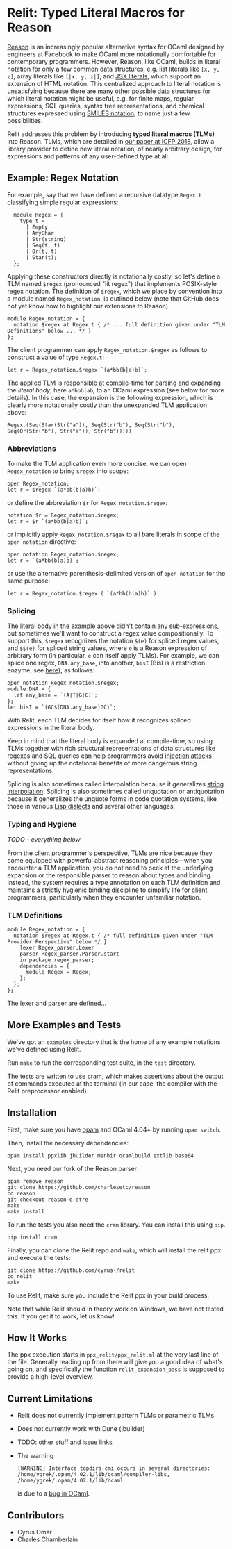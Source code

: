 # Relit: Typed Literal Macros for Reason

[Reason](https://reasonml.github.io/) is an increasingly popular alternative syntax for OCaml designed by engineers at Facebook to make OCaml more notationally comfortable for contemporary programmers. However, Reason, like OCaml, builds in literal notation for only a few common data structures, e.g. list literals like `[x, y, z]`, array literals like `[|x, y, z|]`, and [JSX literals](https://reasonml.github.io/docs/en/jsx), which support an extension of HTML notation. This centralized approach to literal notation is unsatisfying because there are many other possible data structures for which literal notation might be useful, e.g. for finite maps, regular expressions, SQL queries, syntax tree representations, and chemical structures expressed using [SMILES notation](https://en.wikipedia.org/wiki/Simplified_molecular-input_line-entry_system), to name just a few possibilities.

Relit addresses this problem by introducing **typed literal macros (TLMs)** into Reason. TLMs, which are detailed in [our paper at ICFP 2018](https://github.com/cyrus-/ptsms-paper/raw/master/icfp18/omar-icfp18-final.pdf), allow a library provider to define new literal notation, of nearly arbitrary design, for expressions and patterns of any user-defined type at all. 

## Example: Regex Notation

For example, say that we have defined a recursive datatype `Regex.t` classifying simple regular expressions:
```reason
  module Regex = {
    type t = 
      | Empty
      | AnyChar 
      | Str(string)
      | Seq(t, t) 
      | Or(t, t) 
      | Star(t);
  };
```

Applying these constructors directly is notationally costly, so let's define a TLM named `$regex` (pronounced "lit regex") that implements POSIX-style regex notation. The definition of `$regex`, which we place by convention into a module named `Regex_notation`, is outlined below (note that GitHub does not yet know how to highlight our extensions to Reason).
```reason
module Regex_notation = { 
  notation $regex at Regex.t { /* ... full definition given under "TLM Definitions" below ... */ }
};
```

The client programmer can apply `Regex_notation.$regex` as follows to construct a value of type `Regex.t`:
```reason
let r = Regex_notation.$regex `(a*bb(b|a)b)`;
```
The applied TLM is responsible at compile-time for parsing and expanding the *literal body*, here `a*bbb|ab`, to an OCaml expression (see below for more details). In this case, the expansion is the following expression, which is clearly more notationally costly than the unexpanded TLM application above:
```reason
Regex.(Seq(Star(Str("a")), Seq(Str("b"), Seq(Str("b"), Seq(Or(Str("b"), Str("a")), Str("b")))))
```

### Abbreviations
To make the TLM application even more concise, we can open `Regex_notation` to bring `$regex` into scope:
```reason
open Regex_notation;
let r = $regex `(a*bb(b|a)b)`;
```
or define the abbreviation `$r` for `Regex_notation.$regex`:
```reason
notation $r = Regex_notation.$regex;
let r = $r `(a*bb(b|a)b)`;
```

or implicitly apply `Regex_notation.$regex` to all bare literals in scope of the `open notation` directive:
```reason
open notation Regex_notation.$regex;
let r = `(a*bb(b|a)b)`;
```
or use the alternative parenthesis-delimited version of `open notation` for the same purpose:
```reason
let r = Regex_notation.$regex.( `(a*bb(b|a)b)` )
```

### Splicing

The literal body in the example above didn't contain any sub-expressions, but sometimes we'll want to construct a regex value compositionally. To support this, `$regex` recognizes the notation `$(e)` for spliced regex values, and `$$(e)` for spliced string values, where `e` is a Reason expression of arbitrary form (in particular, `e` can itself apply TLMs). For example, we can splice one regex, `DNA.any_base`, into another, `bisI` (BisI is a restriction enzyme, see [here](https://pythonforbiologists.com/regular-expressions/)), as follows:

```reason
open notation Regex_notation.$regex;
module DNA = {
  let any_base = `(A|T|G|C)`;
};
let bisI = `(GC$(DNA.any_base)GC)`;
```

With Relit, each TLM decides for itself how it recognizes spliced expressions in the literal body. 

Keep in mind that the literal body is expanded at compile-time, so using TLMs together with rich structural representations of data structures like regexes and SQL queries can help programmers avoid [injection attacks](https://en.wikipedia.org/wiki/Code_injection) without giving up the notational benefits of more dangerous string representations.

Splicing is also sometimes called interpolation because it generalizes [string interpolation](https://en.wikipedia.org/wiki/String_interpolation). Splicing is also sometimes called unquotation or antiquotation because it generalizes the unquote forms in code quotation systems, like those in various [Lisp dialects](https://en.wikipedia.org/wiki/Lisp_(programming_language)#Self-evaluating_forms_and_quoting) and several other languages. 

### Typing and Hygiene

_TODO - everything below_

From the client programmer's perspective, TLMs are nice because they come equipped with powerful abstract reasoning principles—when you encounter a TLM application, you do not need to peek at the underlying expansion or the responsible parser to reason about types and binding. Instead, the system requires a type annotation on each TLM definition and maintains a strictly hygienic binding discipline to simplify life for client programmers, particularly when they encounter unfamiliar notation.

### TLM Definitions


```reason
module Regex_notation = { 
  notation $regex at Regex.t { /* full definition given under "TLM Provider Perspective" below */ }
    lexer Regex_parser.Lexer
    parser Regex_parser.Parser.start 
    in package regex_parser;
    dependencies = {
      module Regex = Regex;
    };
  };
};
```

The lexer and parser are defined...

## More Examples and Tests

We've got an `examples` directory that is the home of any example
notations we've defined using Relit.

Run `make` to run the corresponding test suite, in the `test` directory.

The tests are written to use [cram](https://bitheap.org/cram/), which makes
assertions about the output of commands executed at the terminal (in our 
case, the compiler with the Relit preprocessor enabled).

## Installation

First, make sure you have [opam](https://opam.ocaml.org/) and OCaml 4.04+ by running `opam switch`.

Then, install the necessary dependencies:

```
opam install ppxlib jbuilder menhir ocamlbuild extlib base64
```

Next, you need our fork of the Reason parser:

```
opam remove reason
git clone https://github.com/charlesetc/reason
cd reason
git checkout reason-d-etre
make
make install
```

To run the tests you also need the `cram` library. You can install this using `pip`.

```
pip install cram
```

Finally, you can clone the Relit repo and `make`, which will install the relit ppx and execute the tests:

```
git clone https://github.com/cyrus-/relit
cd relit
make
```

To use Relit, make sure you include the Relit ppx in your build process.

Note that while Relit should in theory work on Windows, we have not tested
this. If you get it to work, let us know!

## How It Works


The ppx execution starts in `ppx_relit/ppx_relit.ml` at the very last line
of the file. Generally reading up from there will give you a good idea
of what's going on, and specifically the function `relit_expansion_pass`
is supposed to provide a high-level overview.


## Current Limitations

 * Relit does not currently implement pattern TLMs or parametric TLMs.
 * Does not currently work with Dune (jbuilder)
 * TODO: other stuff and issue links
 * The warning 

      ```
      [WARNING] Interface topdirs.cmi occurs in several directories: /home/ygrek/.opam/4.02.1/lib/ocaml/compiler-libs, /home/ygrek/.opam/4.02.1/lib/ocaml
      ```

   is due to a [bug in OCaml](https://caml.inria.fr/mantis/view.php?id=6754).

## Contributors

 * Cyrus Omar
 * Charles Chamberlain

